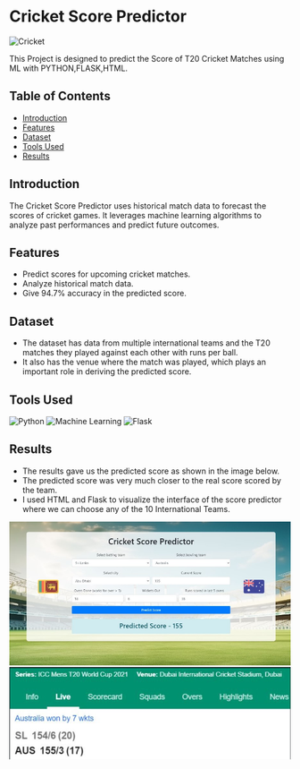 # Cricket Score Predictor
![Cricket](https://www.google.com/url?sa=i&url=https%3A%2F%2Fwww.livemint.com%2Fsports%2Fcricket-news%2Fmy-heart-rate-was-up-ms-dhoni-first-instagram-post-2024-india-win-t20-world-cup-south-africa-11719710197453.html&psig=AOvVaw3qamfUKLMp1Dks0F8W0vYR&ust=1720468265707000&source=images&cd=vfe&opi=89978449&ved=0CBEQjRxqFwoTCPj84fXZlYcDFQAAAAAdAAAAABAE)

This Project is designed to predict the Score of T20 Cricket Matches using ML with PYTHON,FLASK,HTML.

## Table of Contents

- [Introduction](#introduction)
- [Features](#features)
- [Dataset](#dataset)
- [Tools Used](#Tools)
- [Results](#results)

## Introduction

The Cricket Score Predictor uses historical match data to forecast the scores of cricket games. It leverages machine learning algorithms to analyze past performances and predict future outcomes.

## Features

- Predict scores for upcoming cricket matches.
- Analyze historical match data.
- Give 94.7% accuracy in the predicted score.

## Dataset

- The dataset has data from multiple international teams and the T20 matches they played against each other with runs per ball.
- It also has the venue where the match was played, which plays an important role in deriving the predicted score.

## Tools Used
![Python](https://miro.medium.com/v2/resize:fit:1400/1*ycIMlwgwicqlO6PcFRA-Iw.png)
![Machine Learning](https://miro.medium.com/v2/resize:fit:1400/1*cG6U1qstYDijh9bPL42e-Q.jpeg)
![Flask](https://encrypted-tbn0.gstatic.com/images?q=tbn:ANd9GcRXXz9sK7EvyDicWnQ60W9RMFSzzZ0nReybQw&s)
## Results

- The results gave us the predicted score as shown in the image below.
- The predicted score was very much closer to the real score scored by the team.
- I used HTML and Flask to visualize the interface of the score predictor where we can choose any of the 10 International Teams.

![Result](static/images/Resultcsp.jpg)
![Result Check](static/images/ResultCheckcsp.jpg)

